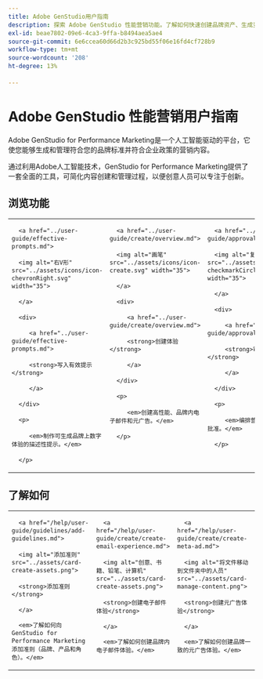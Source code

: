 ```yaml
---
title: Adobe GenStudio用户指南
description: 探索 Adobe GenStudio 性能营销功能。了解如何快速创建品牌资产、生成变体并优化体验。
exl-id: beae7802-09e6-4ca3-9ffa-b8494aea5ae4
source-git-commit: 6e6ccea60d66d2b3c925bd55f06e16fd4cf728b9
workflow-type: tm+mt
source-wordcount: '208'
ht-degree: 13%

---
```


# Adobe GenStudio 性能营销用户指南

Adobe GenStudio for Performance Marketing是一个人工智能驱动的平台，它使您能够生成和管理符合您的品牌标准并符合企业政策的营销内容。

通过利用Adobe人工智能技术，GenStudio for Performance Marketing提供了一套全面的工具，可简化内容创建和管理过程，以便创意人员可以专注于创新。

<div id="recs-overview-body-1"></div>

<div id="recs-overview-body-2"></div>

<div id="recs-overview-body-3"></div>

<div id="recs-overview-body-4"></div>

<div id="recs-overview-body-5"></div>

<div id="recs-overview-body-6"></div>

## 浏览功能

<table style="table-layout:fixed">

<tr style="border: 0;">

   <td valign="top">

      <a href="../user-guide/effective-prompts.md">

      <img alt="右V形" src="../assets/icons/icon-chevronRight.svg" width="35">

      </a>

      <div>

         <a href="../user-guide/effective-prompts.md">

         <strong>写入有效提示</strong>

         </a>

      </div>

      <p>

         <em>制作可生成品牌上数字体验的描述性提示。</em>

      </p>

   </td>

   <td valign="top">

      <a href="../user-guide/create/overview.md">

      <img alt="画笔" src="../assets/icons/icon-create.svg" width="35">

      </a>

      <div>

         <a href="../user-guide/create/overview.md">

         <strong>创建体验</strong>

         </a>

      </div>

      <p>

         <em>创建高性能、品牌内电子邮件和元广告。</em>

      </p>

   </td>

   <td valign="top">

      <a href="../user-guide/approvals/overview.md">

      <img alt="复选标记" src="../assets/icons/icon-checkmarkCircle.svg" width="35">

      </a>

      <div>

         <a href="../user-guide/approvals/overview.md">

         <strong>审阅和批准</strong>

         </a>

      </div>

      <p>

         <em>编排营销资产的简化审核和批准。</em>

      </p>

   </td>

   <td valign="top">

      <a href="../user-guide/content/overview.md">

      <img alt="网格" src="../assets/icons/icon-images.svg" width="35">

      </a>

      <div>

         <a href="../user-guide/content/overview.md">

         <strong>管理内容</strong>

         </a>

      </div>

      <p>

         <em>在维护品牌指南的同时查找、管理和重新调整内容用途。</em>

      </p>

   </td>

   <td valign="top">

      <a href="../user-guide/insights/overview.md">

      <img alt="图表" src="../assets/icons/icon-dataAnalytics.svg" width="35">

      </a>

      <div>

         <a href="../user-guide/insights/overview.md">

         <strong>查看分析</strong>

         </a>

      </div>

      <p>

         <em>分析付费媒体渠道的内容有效性。</em>

      </p>

   </td>

</tr>

</table>

## 了解如何

<table style="table-layout:fixed">

<td valign="top">

   <div>

      <a href="/help/user-guide/guidelines/add-guidelines.md">

      <img alt="添加准则" src="../assets/card-create-assets.png">

      <strong>添加准则</strong>

      </a>

   </div>

   <p>

      <em>了解如何向GenStudio for Performance Marketing添加准则（品牌、产品和角色）。</em>

   </p>

</td>

<td valign="top">

   <div>

      <a href="/help/user-guide/create/create-email-experience.md">

      <img alt="创意、书籍、铅笔、计算机" src="../assets/card-create-assets.png">

      <strong>创建电子邮件体验</strong>

      </a>

   </div>

   <p>

      <em>了解如何创建品牌内电子邮件体验。</em>

   </p>

</td>

<td valign="top">

   <div>

      <a href="/help/user-guide/create/create-meta-ad.md">

      <img alt="将文件移动到文件夹中的人员" src="../assets/card-manage-content.png">

      <strong>创建元广告体验</strong>

      </a>

   </div>

   <p>

      <em>了解如何创建品牌一致的元广告体验。</em>

   </p>

</td>

</table>
